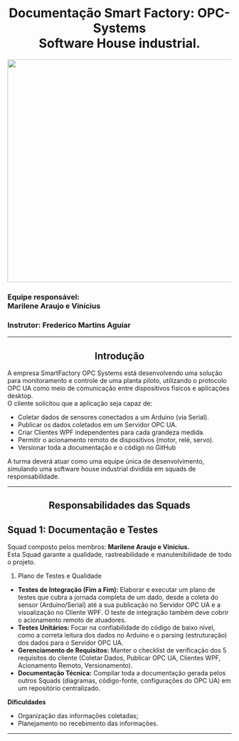 <h1 align="center"> Documentação Smart Factory: OPC-Systems <br> Software House industrial. </h1>
<p align="center"> 
  
  <img src="https://github.com/MaysCroft/Situacao-de-Aprendizagem-6/blob/main/Imagens%20Smart%20Factory/00%20-%20Logo%20Smart%20Factory.png" height="500" width="700"/> 
</p>

<h3> Equipe responsável: <br> Marilene Araujo e Vinícius </h3>
<h3> Instrutor: Frederico Martins Aguiar </h3>

<hr>

<h2 align="center"> Introdução </h2>

A empresa SmartFactory OPC Systems está desenvolvendo uma solução para monitoramento e controle de uma planta piloto, utilizando o protocolo OPC UA como meio de comunicação entre dispositivos fisicos e aplicações desktop. <br>
O cliente solicitou que a aplicação seja capaz de:

- Coletar dados de sensores conectados a um Arduino (via Serial).
- Publicar os dados coletados em um Servidor OPC UA.
- Criar Clientes WPF independentes para cada grandeza medida.
- Permitir o acionamento remoto de dispositivos (motor, relé, servo).
- Versionar toda a documentação e o código no GitHub <br>

A turma deverá atuar como uma equipe única de desenvolvimento, simulando uma software house industrial dividida em squads de responsabilidade.

<hr>

<h2 align="center"> Responsabilidades das Squads </h2>

<h2> Squad 1: Documentação e Testes </h2>

<p align="justify">
  Squad composto pelos membros: <b>Marilene Araujo e Vinícius.</b> <br>
  Esta Squad garante a qualidade, rastreabilidade e manutenibilidade de todo o projeto. <br>
</p>

1. Plano de Testes e Qualidade
- <b> Testes de Integração (Fim a Fim): </b> Elaborar e executar um plano de testes que cubra a jornada completa de um dado, desde a coleta do sensor (Arduino/Serial) até a sua publicação no Servidor OPC UA e a visualização no Cliente WPF. O teste de integração também deve cobrir o acionamento remoto de atuadores. 
- <b> Testes Unitários: </b>Focar na confiabilidade do código de baixo nível, como a correta leitura dos dados no Arduino  e o parsing (estruturação) dos dados para o Servidor OPC UA.  
- <b> Gerenciamento de Requisitos: </b> Manter o checklist de verificação dos 5 requisitos do cliente (Coletar Dados, Publicar OPC UA, Clientes WPF, Acionamento Remoto, Versionamento).
- <b>Documentação Técnica:</b> Compilar toda a documentação gerada pelos outros Squads (diagramas, código-fonte, configurações do OPC UA) em um repositório centralizado.

<b> Dificuldades </b>
- Organização das informações coletadas;
- Planejamento no recebimento das informações.

<hr>
